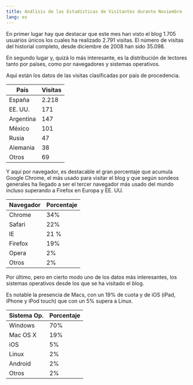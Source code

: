```yaml
---
title: Análisis de las Estadísticas de Visitantes durante Noviembre
lang: es
---
```


En primer lugar hay que destacar que este mes han visto el blog 1.705 usuarios únicos los cuales ha realizado 2.791 visitas. El número de visitas del historial completo, desde diciembre de 2008 han sido 35.098.

En segundo lugar y, quizá lo más interesante, es la distribución de lectores tanto por países, como por navegadores y sistemas operativos.

Aquí están los datos de las visitas clasificadas por país de procedencia.

<table>
	<thead>
		<tr>
			<th>País</th>
			<th>Visitas</th>
		</tr>
	</thead>
	<tbody>
		<tr>
			<td>España</td>
			<td>2.218</td>
		</tr>
		<tr>
			<td>EE. UU.</td>
			<td>171</td>
		</tr>
		<tr>
			<td>Argentina</td>
			<td>147</td>
		</tr>
		<tr>
			<td>México</td>
			<td>101</td>
		</tr>
		<tr>
			<td>Rusia</td>
			<td>47</td>
		</tr>
		<tr>
			<td>Alemania</td>
			<td>38</td>
		</tr>
		<tr>
			<td>Otros</td>
			<td>69</td>
		</tr>
	</tbody>
</table>

Y aquí por navegador, es destacable el gran porcentaje que acumula Google Chrome, el más usado para visitar el blog y que según sondeos generales ha llegado a ser el tercer navegador más usado del mundo incluso superando a Firefox en Europa y EE. UU.

<table>
	<thead>
		<tr>
			<th>Navegador</th>
			<th>Porcentaje</th>
		</tr>
	</thead>
	<tbody>
		<tr>
			<td>Chrome</td>
			<td>34%</td>
		</tr>
		<tr>
			<td>Safari</td>
			<td>22%</td>
		</tr>
		<tr>
			<td>IE</td>
			<td>21 %</td>
		</tr>
		<tr>
			<td>Firefox</td>
			<td>19%</td>
		</tr>
		<tr>
			<td>Opera</td>
			<td>2%</td>
		</tr>
		<tr>
			<td>Otros</td>
			<td>2%</td>
		</tr>
	</tbody>
</table>

Por último, pero en cierto modo uno de los datos más interesantes, los sistemas operativos desde los que se ha visitado el blog.

Es notable la presencia de Macs, con un 19% de cuota y de iOS (iPad, iPhone y iPod touch) que con un 5% supera a Linux.

<table>
	<thead>
		<tr>
			<th>Sistema Op.</th>
			<th>Porcentaje</th>
		</tr>
	</thead>
	<tbody>
		<tr>
			<td>Windows</td>
			<td>70%</td>
		</tr>
		<tr>
			<td>Mac OS X</td>
			<td>19%</td>
		</tr>
		<tr>
			<td>iOS</td>
			<td>5%</td>
		</tr>
		<tr>
			<td>Linux</td>
			<td>2%</td>
		</tr>
		<tr>
			<td>Android</td>
			<td>2%</td>
		</tr>
		<tr>
			<td>Otros</td>
			<td>2%</td>
		</tr>
	</tbody>
</table>
